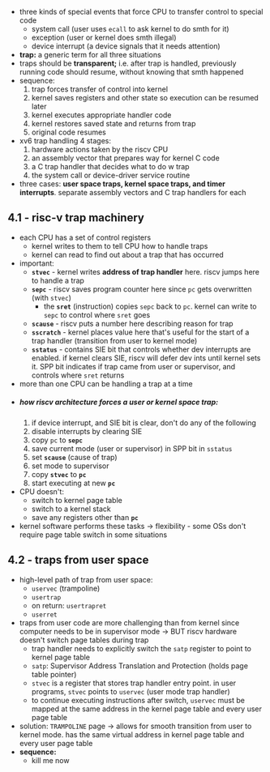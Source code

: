 - three kinds of special events that force CPU to transfer control to special code
	- system call (user uses `ecall` to ask kernel to do smth for it)
	- exception (user or kernel does smth illegal)
	- device interrupt (a device signals that it needs attention)
- **trap:** a generic term for all three situations
- traps should be **transparent;** i.e. after trap is handled, previously running code should resume, without knowing that smth happened
- sequence:
	1. trap forces transfer of control into kernel
	2. kernel saves registers and other state so execution can be resumed later
	3. kernel executes appropriate handler code
	4. kernel restores saved state and returns from trap
	5. original code resumes
- xv6 trap handling 4 stages:
	1. hardware actions taken by the riscv CPU
	2. an assembly vector that prepares way for kernel C code
	3. a C trap handler that decides what to do w trap
	4. the system call or device-driver service routine
- three cases: **user space traps, kernel space traps, and timer interrupts**. separate assembly vectors and C trap handlers for each
## 4.1 - risc-v trap machinery
- each CPU has a set of control registers 
	- kernel writes to them to tell CPU how to handle traps
	- kernel can read to find out about a trap that has occurred
- important:
	- **`stvec`** - kernel writes **address of trap handler** here. riscv jumps here to handle a trap
	- **`sepc`** - riscv saves program counter here since `pc` gets overwritten (with `stvec`)
		- the **`sret`** (instruction) copies `sepc` back to `pc`. kernel can write to `sepc` to control where `sret` goes
	- **`scause`** - riscv puts a number here describing reason for trap
	- **`sscratch`** - kernel places value here that's useful for the start of a trap handler (transition from user to kernel mode)
	- **`sstatus`** - contains SIE bit that controls whether dev interrupts are enabled. if kernel clears SIE, riscv will defer dev ints until kernel sets it. SPP bit indicates if trap came from user or supervisor, and controls where `sret` returns
- more than one CPU can be handling a trap at a time
- ##### how riscv architecture forces a user or kernel space trap:
	1. if device interrupt, and SIE bit is clear, don't do any of the following
	2. disable interrupts by clearing SIE
	3. copy `pc` to **`sepc`**
	4. save current mode (user or supervisor) in SPP bit in `sstatus`
	5. set **`scause`** (cause of trap)
	6. set mode to supervisor
	7. copy **`stvec`** to **`pc`**
	8. start executing at new **`pc`**
- CPU doesn't:
	- switch to kernel page table
	- switch to a kernel stack
	- save any registers other than **`pc`**
- kernel software performs these tasks
	$\rightarrow$ flexibility - some OSs don't require page table switch in some situations
## 4.2 - traps from user space
- high-level path of trap from user space:
	- `uservec` (trampoline)
	- `usertrap`
	- on return: `usertrapret`
	- `userret`
- traps from user code are more challenging than from kernel since computer needs to be in supervisor mode $\rightarrow$ BUT riscv hardware doesn't switch page tables during trap
	- trap handler needs to explicitly switch the `satp` register to point to kernel page table
	- `satp`: Supervisor Address Translation and Protection (holds page table pointer)
	- `stvec` is a register that stores trap handler entry point. in user programs, `stvec` points to `uservec` (user mode trap handler)
	- to continue executing instructions after switch, `uservec` must be mapped at the same address in the kernel page table and every user page table
- solution: `TRAMPOLINE` page $\rightarrow$ allows for smooth transition from user to kernel mode. has the same virtual address in kernel page table and every user page table
- **sequence:**
	- kill me now